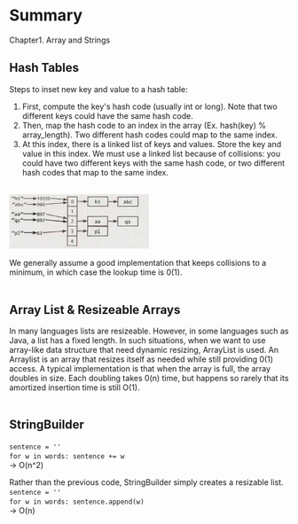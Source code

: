# Summary

Chapter1. Array and Strings

## Hash Tables

Steps to inset new key and value to a hash table:
1. First, compute the key's hash code (usually int or long). Note that two different keys could have the same hash code.
2. Then, map the hash code to an index in the array (Ex. hash(key) % array_length). Two different hash codes could map to the same index.
3. At this index, there is a linked list of keys and values. Store the key and value in this index. We must use a linked list because of collisions: you could have two different keys with the same hash code, or two different hash codes that map to the same index.<br><br>
<img src="../images/1_hash_table.png" alt="Girl in a jacket" style="width:50%;" />

We generally assume a good implementation that keeps collisions to a minimum, in which case the lookup time is 0(1).
<br><br>

## Array List & Resizeable Arrays

In many languages lists are resizeable. However, in some languages such as Java, a list has a fixed length. In such situations, when we want to use array-like data structure that need dynamic resizing, ArrayList is used. An Arraylist is an array that resizes itself as needed while still providing 0(1) access. A typical implementa­tion is that when the array is full, the array doubles in size. Each doubling takes 0(n) time, but happens so rarely that its amortized insertion time is still O(1).
<br><br>

## StringBuilder


`sentence = ''`<br>
`for w in words: sentence += w`<br>
 -> O(n^2)


Rather than the previous code, StringBuilder simply creates a resizable list.
`sentence = ''`<br>
`for w in words: sentence.append(w)`<br>
-> O(n)